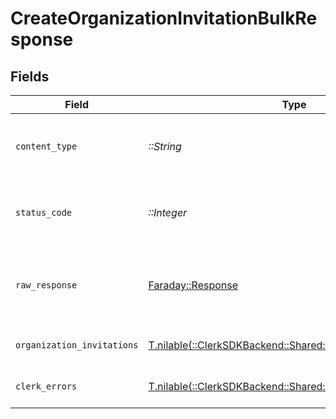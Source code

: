 # CreateOrganizationInvitationBulkResponse


## Fields

| Field                                                                                                           | Type                                                                                                            | Required                                                                                                        | Description                                                                                                     |
| --------------------------------------------------------------------------------------------------------------- | --------------------------------------------------------------------------------------------------------------- | --------------------------------------------------------------------------------------------------------------- | --------------------------------------------------------------------------------------------------------------- |
| `content_type`                                                                                                  | *::String*                                                                                                      | :heavy_check_mark:                                                                                              | HTTP response content type for this operation                                                                   |
| `status_code`                                                                                                   | *::Integer*                                                                                                     | :heavy_check_mark:                                                                                              | HTTP response status code for this operation                                                                    |
| `raw_response`                                                                                                  | [Faraday::Response](https://www.rubydoc.info/gems/faraday/Faraday/Response)                                     | :heavy_check_mark:                                                                                              | Raw HTTP response; suitable for custom response parsing                                                         |
| `organization_invitations`                                                                                      | [T.nilable(::ClerkSDKBackend::Shared::OrganizationInvitations)](../../models/shared/organizationinvitations.md) | :heavy_minus_sign:                                                                                              | A list of organization invitations                                                                              |
| `clerk_errors`                                                                                                  | [T.nilable(::ClerkSDKBackend::Shared::ClerkErrors)](../../models/shared/clerkerrors.md)                         | :heavy_minus_sign:                                                                                              | Request was not successful                                                                                      |